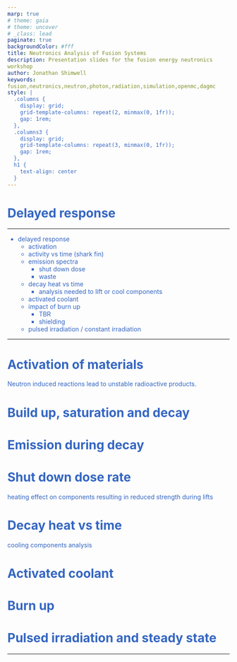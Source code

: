 ```yaml
---
marp: true
# theme: gaia
# theme: uncover
# _class: lead
paginate: true
backgroundColor: #fff
title: Neutronics Analysis of Fusion Systems
description: Presentation slides for the fusion energy neutronics workshop
author: Jonathan Shimwell
keywords: fusion,neutronics,neutron,photon,radiation,simulation,openmc,dagmc
style: |
  .columns {
    display: grid;
    grid-template-columns: repeat(2, minmax(0, 1fr));
    gap: 1rem;
  },
  .columns3 {
    display: grid;
    grid-template-columns: repeat(3, minmax(0, 1fr));
    gap: 1rem;
  },
  h1 {
    text-align: center
  }
---
```


<style>
  :root {
    --color-background: #fff;
    --color-foreground: #333;
    --color-highlight: #f96;
    --color-dimmed: #888;
    font-family: 'Century Gothic';
    color: #3466C2
  }
  {
    font-size: 29px
  }
  code {
    white-space : pre-wrap !important;
    word-break: break-word;
  }
  .columns {
    display: grid;
  }
  h1 {
    justify-content: center;
  }
  section {
    justify-content: start;
  }
  img[alt~="bottom-right"] {
    position: absolute;
    top: 90%;
    right: 1%;
  }
</style>


# Delayed response

---

- delayed response
  - activation
  - activity vs time (shark fin)
  - emission spectra
    - shut down dose
    - waste
  - decay heat vs time
    - analysis needed to lift or cool components
  - activated coolant
  - impact of burn up
    - TBR
    - shielding
  - pulsed irradiation / constant irradiation

---

# Activation of materials

Neutron induced reactions lead to unstable radioactive products.

<!-- slide from neutronics workshop isotope chart with arrows -->

# Build up, saturation and decay

<!-- slide from neutronics workshop shark fin -->

# Emission during decay

<!-- plot gamma emission spectra as a function of time -->

# Shut down dose rate

heating effect on components
resulting in reduced strength during lifts

# Decay heat vs time

cooling components analysis

# Activated coolant


# Burn up

# Pulsed irradiation and steady state

---